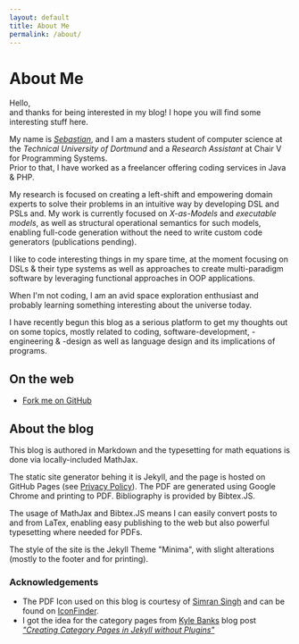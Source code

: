 ```yaml
---
layout: default
title: About Me
permalink: /about/
---
```


# About Me

Hello,  
and thanks for being interested in my blog! I hope you will find some interesting stuff here.

My name is [*Sebastian*](/legal/), and I am a masters student of computer science at the *Technical University of Dortmund*
and a *Research Assistant* at Chair V for Programming Systems.  
Prior to that, I have worked as a freelancer offering coding services in Java & PHP.

My research is focused on creating a left-shift and empowering domain experts to
solve their problems in an intuitive way by developing DSL and PSLs and. My work
is currently focused on <i>X-as-Models</i> and <i>executable models</i>, as well as
structural operational semantics for such models, enabling full-code generation without
the need to write custom code generators (publications pending).

I like to code interesting things in my spare time, at the moment focusing on DSLs & their type systems as well as
approaches to create multi-paradigm software by leveraging functional approaches in OOP applications.

When I'm not coding, I am an avid space exploration enthusiast and probably learning something interesting about
the universe today.

I have recently begun this blog as a serious platform to get my thoughts out on some topics, mostly related to
coding, software-development, -engineering & -design as well as language design and its implications of programs.


## On the web

<!--* [Follow me on Twitter](https://twitter.com/NetzwergX)-->
* [Fork me on GitHub](https://github.com/NetzwergX)

## About the blog

This blog is authored in Markdown and the typesetting for math equations is done via locally-included MathJax.

The static site generator behing it is Jekyll, and the page is hosted on GitHub Pages (see [Privacy Policy](/legal/)).
The PDF are generated using Google Chrome and printing to PDF. Bibliography is provided by Bibtex.JS.

The usage of MathJax and Bibtex.JS means I can easily convert posts to and from LaTex, enabling easy publishing to
the web but also powerful typesetting where needed for PDFs.

The style of the site is the Jekyll Theme "Minima", with slight alterations (mostly to the footer and for printing).

### Acknowledgements

* The PDF Icon used on this blog is courtesy of [Simran Singh](https://www.iconfinder.com/SimranSingh) and can be found on
[IconFinder](https://www.iconfinder.com/icons/2133056/document_eps_file_format_pdf_icon).
* I got the idea for the category pages from [Kyle Banks](https://kylewbanks.com/) 
blog post [*"Creating Category Pages in Jekyll without Plugins"*](https://kylewbanks.com/blog/creating-category-pages-in-jekyll-without-plugins)